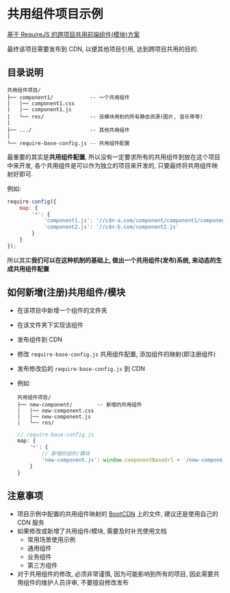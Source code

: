 # 共用组件项目示例

[基于 RequireJS 的跨项目共用前端组件(模块)方案](https://github.com/ufologist/requirejs-component/blob/gh-pages/principle.md)

最终该项目需要发布到 CDN, 以便其他项目引用, 达到跨项目共用的目的.

## 目录说明

```
共用组件项目/
├── component1/            -- 一个共用组件
|   |── component1.css
|   |── component1.js
|   └── res/               -- 该模块用到的所有静态资源(图片, 音乐等等)
|
├── .../                   -- 其他共用组件
|
└── require-base-config.js -- 共用组件配置
```

最重要的其实是**共用组件配置**, 所以没有一定要求所有的共用组件到放在这个项目中来开发, 各个共用组件是可以作为独立的项目来开发的, 只要最终将共用组件映射好即可.

例如:
```javascript
require.config({
    map: {
        '*': {
            'component1.js': '//cdn-a.com/component/component1/component1.js',
            'component2.js': '//cdn-b.com/component2.js'
        }
    }
});
```

所以其实**我们可以在这种机制的基础上, 做出一个共用组件(发布)系统, 来动态的生成共用组件配置**

## 如何新增(注册)共用组件/模块

* 在该项目中新增一个组件的文件夹
* 在该文件夹下实现该组件
* 发布组件到 CDN
* 修改 `require-base-config.js` 共用组件配置, 添加组件的映射(即注册组件)
* 发布修改后的 `require-base-config.js` 到 CDN
* 例如

  ```
  共用组件项目/
  ├── new-component/        -- 新增的共用组件
  |   |── new-component.css
  |   |── new-component.js
  |   └── res/
  ```

  ```javascript
  // require-base-config.js
  map: {
      '*': {
          // 新增的组件/模块
          'new-component.js': window.componentBaseUrl + '/new-component/new-component.js'
      }
  }
  ```

## 注意事项

* 项目示例中配置的共用组件映射的 [BootCDN](http://www.bootcdn.cn/) 上的文件, 建议还是使用自己的 CDN 服务
* 如果修改或新增了共用组件/模块, 需要及时补充使用文档
  * 常用场景使用示例
  * 通用组件
  * 业务组件
  * 第三方组件
* 对于共用组件的修改, 必须非常谨慎, 因为可能影响到所有的项目, 因此需要共用组件的维护人员评审, 不要擅自修改发布